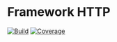 # Framework HTTP

[![Build](https://gitlab.com/the-framework/http/badges/master/build.svg)](https://gitlab.com/the-framework/http/-/jobs)
[![Coverage](https://gitlab.com/the-framework/http/badges/master/coverage.svg?job=test:php7.3)](https://the-framework.gitlab.io/http)
